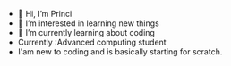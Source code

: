- 👋 Hi, I’m Princi
- 👀 I’m interested in learning new things
- 🌱 I’m currently learning about coding
- Currently :Advanced computing student
- I'am new to coding and is basically starting for scratch.

<!---
phoenix05-ai/phoenix05-ai is a ✨ special ✨ repository because its `README.md` (this file) appears on your GitHub profile.
You can click the Preview link to take a look at your changes.
--->
